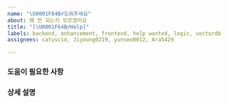 ```yaml
---
name: "\U0001F64B‍♂️도와주세요"
about: 왜 안 되는지 모르겠어요
title: "[\U0001F64B‍♂️Help]"
labels: backend, enhancement, frontend, help wanted, logic, vectordb
assignees: catuscio, Jiyoung0219, yunseo0812, Ara5429

---
```


### 도움이 필요한 사항

### 상세 설명
